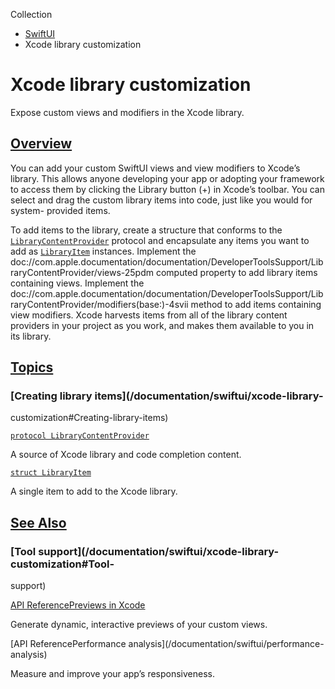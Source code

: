 Collection

  * [ SwiftUI ](/documentation/swiftui)
  * Xcode library customization 

# Xcode library customization

Expose custom views and modifiers in the Xcode library.

## [Overview](/documentation/swiftui/xcode-library-customization#Overview)

You can add your custom SwiftUI views and view modifiers to Xcode’s library.
This allows anyone developing your app or adopting your framework to access
them by clicking the Library button (+) in Xcode’s toolbar. You can select and
drag the custom library items into code, just like you would for system-
provided items.

To add items to the library, create a structure that conforms to the
[`LibraryContentProvider`](/documentation/DeveloperToolsSupport/LibraryContentProvider)
protocol and encapsulate any items you want to add as
[`LibraryItem`](/documentation/DeveloperToolsSupport/LibraryItem) instances.
Implement the
doc://com.apple.documentation/documentation/DeveloperToolsSupport/LibraryContentProvider/views-25pdm
computed property to add library items containing views. Implement the
doc://com.apple.documentation/documentation/DeveloperToolsSupport/LibraryContentProvider/modifiers(base:)-4svii
method to add items containing view modifiers. Xcode harvests items from all
of the library content providers in your project as you work, and makes them
available to you in its library.

## [Topics](/documentation/swiftui/xcode-library-customization#topics)

### [Creating library items](/documentation/swiftui/xcode-library-
customization#Creating-library-items)

[`protocol
LibraryContentProvider`](/documentation/DeveloperToolsSupport/LibraryContentProvider)

A source of Xcode library and code completion content.

[`struct LibraryItem`](/documentation/DeveloperToolsSupport/LibraryItem)

A single item to add to the Xcode library.

## [See Also](/documentation/swiftui/xcode-library-customization#see-also)

### [Tool support](/documentation/swiftui/xcode-library-customization#Tool-
support)

[API ReferencePreviews in Xcode](/documentation/swiftui/previews-in-xcode)

Generate dynamic, interactive previews of your custom views.

[API ReferencePerformance analysis](/documentation/swiftui/performance-
analysis)

Measure and improve your app’s responsiveness.

